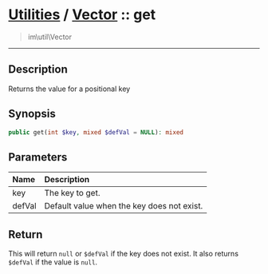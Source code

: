 # [Utilities](util.md) / [Vector](util-Vector.md) :: get
 > im\util\Vector
____

## Description
Returns the value for a positional key

## Synopsis
```php
public get(int $key, mixed $defVal = NULL): mixed
```

## Parameters
| Name | Description |
| :--- | :---------- |
| key | The key to get. |
| defVal | Default value when the key does not exist. |

## Return
This will return `null` or `$defVal` if the
key does not exist. It also returns `$defVal`
if the value is `null`.
